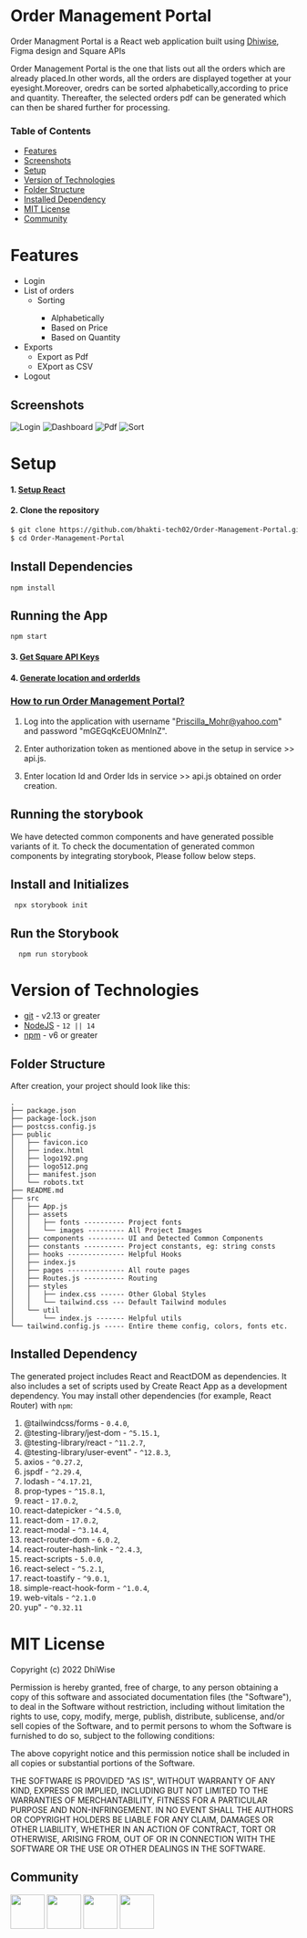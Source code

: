 # Order Management Portal 
Order Managment Portal is a React web application built using [Dhiwise](dhiwise.com), Figma design and Square APIs

Order Management Portal is the one that lists out all the orders which are already placed.In other words, all the orders are displayed together at your eyesight.Moreover, oredrs can be sorted alphabetically,according to price and quantity.
Thereafter, the selected orders pdf can be generated which can then be shared further for processing.

### Table of Contents
- [Features](#features)
- [Screenshots](#screenshots)
- [Setup](#setup)
- [Version of Technologies](#version-of-technologies)
- [Folder Structure](#folder-structure)
- [Installed Dependency](#installed-dependency)
- [MIT License](#mit-license)
- [Community](#community)


# Features
<ul>
<li>Login</li>
<li>
List of orders
<ul>
<li>Sorting</li>
<ul>
<li>Alphabetically </li>
<li>Based on Price </li>
<li>Based on Quantity </li>
</ul>
</ul>
</li>
<li>Exports
<ul>
<li>Export as Pdf</li>
<li>EXport as CSV</li>
</ul>
</li>
<li>Logout</li>
</ul>

## Screenshots
![Login](https://github.com/bhakti-tech02/Order-Management-Portal/blob/main/src/assets/images/login.png) 
![Dashboard](https://github.com/bhakti-tech02/Order-Management-Portal/blob/main/src/assets/images/dashboard.png) 
![Pdf](https://github.com/bhakti-tech02/Order-Management-Portal/blob/main/src/assets/images/pdf.png) 
![Sort](https://github.com/bhakti-tech02/Order-Management-Portal/blob/main/src/assets/images/sort.png) 

# Setup

#### 1. [Setup React](https://reactjs.org/docs/getting-started.html)


#### 2. Clone the repository
```sh
$ git clone https://github.com/bhakti-tech02/Order-Management-Portal.git
$ cd Order-Management-Portal
```
## Install Dependencies

    npm install
## Running the App

    npm start

#### 3. [Get Square API Keys](https://developer.squareup.com/apps)

#### 4. [Generate location and orderIds](https://developer.squareup.com/docs/orders-api/create-orders)



<h3><u>How to run Order Management Portal?</u></h3>

  1. Log into the application with username "Priscilla_Mohr@yahoo.com" and password "mGEGqKcEUOMnInZ".

  2. Enter authorization token as mentioned above in the setup in service >> api.js.

  3. Enter location Id and Order Ids in service >> api.js obtained on order creation.
## Running the storybook

We have detected common components and have generated possible variants of it. To check the documentation of generated common components by integrating storybook, Please follow below steps.

## Install and Initializes

     npx storybook init

## Run the Storybook

      npm run storybook
 
# Version of Technologies

- [git](https://git-scm.com/) - v2.13 or greater
- [NodeJS](https://nodejs.org/en/) - `12 || 14 `
- [npm](https://www.npmjs.com/) - v6 or greater

## Folder Structure

After creation, your project should look like this:

```
.
├── package.json
├── package-lock.json
├── postcss.config.js
├── public
│   ├── favicon.ico
│   ├── index.html
│   ├── logo192.png
│   ├── logo512.png
│   ├── manifest.json
│   └── robots.txt
├── README.md
├── src
│   ├── App.js
│   ├── assets
│   │   ├── fonts ---------- Project fonts
│   │   └── images --------- All Project Images
│   ├── components --------- UI and Detected Common Components
│   ├── constants ---------- Project constants, eg: string consts
│   ├── hooks -------------- Helpful Hooks
│   ├── index.js
│   ├── pages -------------- All route pages
│   ├── Routes.js ---------- Routing
│   ├── styles
│   │   ├── index.css ------ Other Global Styles
│   │   └── tailwind.css --- Default Tailwind modules
│   └── util
│       └── index.js ------- Helpful utils
└── tailwind.config.js ----- Entire theme config, colors, fonts etc.
```
## Installed Dependency

The generated project includes React and ReactDOM as dependencies. It also includes a set of scripts used by Create React App as a development dependency. You may install other dependencies (for example, React Router) with `npm`:


   1. @tailwindcss/forms - `0.4.0`,
   2. @testing-library/jest-dom - `^5.15.1`,
   3. @testing-library/react - `^11.2.7`,
   4. @testing-library/user-event" - `^12.8.3`,
   5. axios - `^0.27.2`,
   6. jspdf - `^2.29.4`,
   7. lodash - `^4.17.21`,
   8. prop-types - `^15.8.1`,
   9. react - `17.0.2`,
   10. react-datepicker - `^4.5.0`,
   11. react-dom - `17.0.2`,
   12. react-modal - `^3.14.4`,
   13. react-router-dom - `6.0.2`,
   14. react-router-hash-link - `^2.4.3`,
   15. react-scripts - `5.0.0`,
   16. react-select - `^5.2.1`,
   17. react-toastify - `^9.0.1`,
   18. simple-react-hook-form - `^1.0.4`,
   19. web-vitals - `^2.1.0`
   20. yup" - `^0.32.11`


# MIT License

Copyright (c) 2022 DhiWise

Permission is hereby granted, free of charge, to any person obtaining a copy
of this software and associated documentation files (the "Software"), to deal
in the Software without restriction, including without limitation the rights
to use, copy, modify, merge, publish, distribute, sublicense, and/or sell
copies of the Software, and to permit persons to whom the Software is
furnished to do so, subject to the following conditions:

The above copyright notice and this permission notice shall be included in all
copies or substantial portions of the Software.

THE SOFTWARE IS PROVIDED "AS IS", WITHOUT WARRANTY OF ANY KIND, EXPRESS OR
IMPLIED, INCLUDING BUT NOT LIMITED TO THE WARRANTIES OF MERCHANTABILITY,
FITNESS FOR A PARTICULAR PURPOSE AND NON-INFRINGEMENT. IN NO EVENT SHALL THE
AUTHORS OR COPYRIGHT HOLDERS BE LIABLE FOR ANY CLAIM, DAMAGES OR OTHER
LIABILITY, WHETHER IN AN ACTION OF CONTRACT, TORT OR OTHERWISE, ARISING FROM,
OUT OF OR IN CONNECTION WITH THE SOFTWARE OR THE USE OR OTHER DEALINGS IN THE
SOFTWARE.
## Community

<a href="https://twitter.com/dhiwise"><img src="https://user-images.githubusercontent.com/35039342/55471524-8e24cb00-5627-11e9-9389-58f3d4419153.png" width="60"></a>
<a href="https://www.linkedin.com/company/dhiwise"><img src="https://user-images.githubusercontent.com/35039342/55471530-94b34280-5627-11e9-8c0e-6fe86a8406d6.png" width="60"></a>
<a href="https://discord.com/invite/rFMnCG5MZ7"><img src="https://user-images.githubusercontent.com/47489894/183043664-b01aac56-0372-458a-bde9-3f2a6bded21b.png" width="60"></a>
<a href="https://www.youtube.com/c/DhiWise"><img src="https://www.gstatic.com/youtube/img/promos/growth/e627e007b3838086012608ef9370c211889f46b95b2335af722b53a2e49a0cd6_122x56.webp" width="60"></a>


